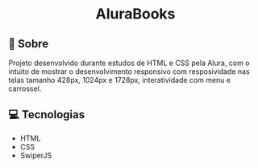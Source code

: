 <h1 style="text-align:center;"> AluraBooks </h1>

<h2> 🚀 Sobre </h2>

<p> Projeto desenvolvido durante estudos de HTML e CSS pela Alura, com o intuito de mostrar o desenvolvimento responsivo com resposividade nas telas tamanho 428px, 1024px e 1728px, interatividade com menu e carrossel.</p>

<h2>💻 Tecnologias </h2>

<ul>
 <li>HTML</li>
 <li>CSS</li>
 <li>SwiperJS</li>
</ul>

<img src="/Readme/2" alt="">
<img src="/Readme/1" alt="">
